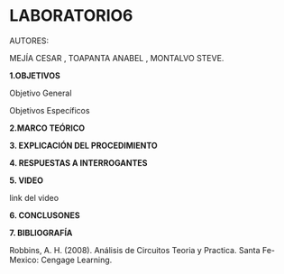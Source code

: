 # LABORATORIO6

AUTORES:

MEJÍA CESAR 
, TOAPANTA ANABEL , MONTALVO STEVE.

**1.OBJETIVOS** 

Objetivo General



Objetivos Específicos

**2.MARCO TEÓRICO**



**3. EXPLICACIÓN DEL PROCEDIMIENTO**


**4. RESPUESTAS A INTERROGANTES**


**5. VIDEO**

link del video 




**6. CONCLUSONES**

 
 

**7. BIBLIOGRAFÍA**

Robbins, A. H. (2008). Análisis de Circuitos Teoria y Practica. Santa Fe-Mexico: Cengage Learning.


